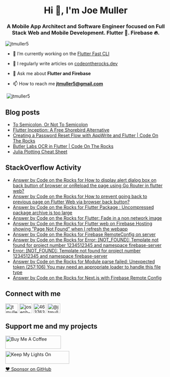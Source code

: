 <h1 align="center">Hi 👋, I'm Joe Muller</h1>
<h3 align="center">A Mobile App Architect and Software Engineer focused on Full Stack Web and Mobile Development. Flutter 💙. Firebase 🔥.</h3>

<p align="left"> <img src="https://komarev.com/ghpvc/?username=jtmuller5&label=Profile%20views&color=0e75b6&style=flat" alt="jtmuller5" /> </p>

- 🔭 I’m currently working on the [Flutter Fast CLI](https://pub.dev/packages/flutter_fast_cli)

- 📝 I regularly write articles on [codeontherocks.dev](https://codeontherocks.dev/blog)

- 💬 Ask me about **Flutter and Firebase**

- 📫 How to reach me **jtmuller5@gmail.com**
<p>&nbsp;<img align="center" src="https://github-readme-stats.vercel.app/api?username=jtmuller5&show_icons=true&locale=en" alt="jtmuller5" /></p>


## Blog posts
<!-- MEDIUM-STORY-LIST:START -->
- [To Semicolon, Or Not To Semicolon](https://jtmuller5.medium.com/to-semicolon-or-not-to-semicolon-e095d74be5dc?source=rss-832e1120db1f------2)
- [Flutter Inception: A Free Shorebird Alternative](https://jtmuller5.medium.com/flutter-inception-18e2e8217fb?source=rss-832e1120db1f------2)
- [Creating a Password Reset Flow with AppWrite and Flutter | Code On The Rocks](https://jtmuller5.medium.com/creating-a-password-reset-flow-with-appwrite-and-flutter-code-on-the-rocks-9db556be3cb7?source=rss-832e1120db1f------2)
- [Butler Labs OCR in Flutter | Code On The Rocks](https://jtmuller5.medium.com/butler-labs-ocr-in-flutter-code-on-the-rocks-423518f2713a?source=rss-832e1120db1f------2)
- [Julia Plotting Cheat Sheet](https://jtmuller5.medium.com/julia-plotting-cheat-sheet-fc67086f8c17?source=rss-832e1120db1f------2)
<!-- MEDIUM-STORY-LIST:END -->

## StackOverflow Activity
<!-- STACKOVERFLOW:START -->
- [Answer by Code on the Rocks for How to display alert dialog box on back button of browser or onReload the page using Go Router in flutter web?](https://stackoverflow.com/questions/73631454/how-to-display-alert-dialog-box-on-back-button-of-browser-or-onreload-the-page-u/78893128#78893128)
- [Answer by Code on the Rocks for How to prevent going back to previous page on Flutter Web via browser back button?](https://stackoverflow.com/questions/73914181/how-to-prevent-going-back-to-previous-page-on-flutter-web-via-browser-back-butto/78893114#78893114)
- [Answer by Code on the Rocks for Flutter Package : Uncompressed package archive is too large](https://stackoverflow.com/questions/67482453/flutter-package-uncompressed-package-archive-is-too-large/78884702#78884702)
- [Answer by Code on the Rocks for Flutter: Fade in a non network image](https://stackoverflow.com/questions/66777209/flutter-fade-in-a-non-network-image/78882305#78882305)
- [Answer by Code on the Rocks for Flutter web on Firebase Hosting showing &quot;Page Not Found&quot; when I refresh the webapp](https://stackoverflow.com/questions/78577826/flutter-web-on-firebase-hosting-showing-page-not-found-when-i-refresh-the-weba/78858515#78858515)
- [Answer by Code on the Rocks for Firebase RemoteConfig on server](https://stackoverflow.com/questions/72614812/firebase-remoteconfig-on-server/78614683#78614683)
- [Answer by Code on the Rocks for Error: [NOT_FOUND]: Template not found for project number 1234512345 and namespace firebase-server](https://stackoverflow.com/questions/78614206/error-not-found-template-not-found-for-project-number-1234512345-and-namespa/78614207#78614207)
- [Error: [NOT_FOUND]: Template not found for project number 1234512345 and namespace firebase-server](https://stackoverflow.com/questions/78614206/error-not-found-template-not-found-for-project-number-1234512345-and-namespa)
- [Answer by Code on the Rocks for Module parse failed: Unexpected token &lpar;257:106&rpar; You may need an appropriate loader to handle this file type](https://stackoverflow.com/questions/74323826/module-parse-failed-unexpected-token-257106-you-may-need-an-appropriate-load/78614083#78614083)
- [Answer by Code on the Rocks for Next.js with Firebase Remote Config](https://stackoverflow.com/questions/74886888/next-js-with-firebase-remote-config/78614080#78614080)
<!-- STACKOVERFLOW:END -->

## Connect with me
<p align="left">
<a href="https://twitter.com/codd_ontherocks" target="_blank"><img align="center" src="https://raw.githubusercontent.com/rahuldkjain/github-profile-readme-generator/master/src/images/icons/Social/twitter.svg" alt="jtmuller5" height="30" width="40" /></a>
<a href="https://linkedin.com/in/joseph-muller-iii-59671a10a" target="_blank"><img align="center" src="https://raw.githubusercontent.com/rahuldkjain/github-profile-readme-generator/master/src/images/icons/Social/linked-in-alt.svg" alt="joseph-muller-iii-59671a10a" height="30" width="40" /></a>
<a href="https://stackoverflow.com/users/12806961" target="_blank"><img align="center" src="https://raw.githubusercontent.com/rahuldkjain/github-profile-readme-generator/master/src/images/icons/Social/stack-overflow.svg" alt="4637638" height="30" width="40" /></a>
<a href="https://medium.com/@jtmuller5" target="_blank"><img align="center" src="https://raw.githubusercontent.com/rahuldkjain/github-profile-readme-generator/master/src/images/icons/Social/medium.svg" alt="@jtmuller5" height="30" width="40" /></a>
</p>

## Support me and my projects

<a href="https://buymeacoffee.com/mullr" target="_blank"><img align="left" src="https://cdn.buymeacoffee.com/buttons/default-orange.png" alt="Buy Me A Coffee" height="41" width="174"></a>
<br>
<br>

<a href="https://keepmylightson.xyz/support/joemuller" target="_blank"><img align="left" src="https://cdn.jsdelivr.net/gh/jtmuller5/strike/socials/Keep My Lights On BWY.png" alt="Keep My Lights On" height="40" width="200"></a>
<br>
<br>

[:heart: Sponsor on GitHub](https://github.com/sponsors/jtmuller5) 
